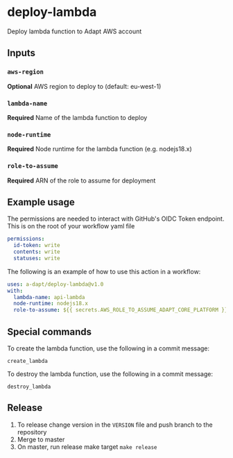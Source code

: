 # deploy-lambda

Deploy lambda function to Adapt AWS account

## Inputs

### `aws-region`

**Optional** AWS region to deploy to (default: eu-west-1)

### `lambda-name`

**Required** Name of the lambda function to deploy

### `node-runtime`

**Required** Node runtime for the lambda function (e.g. nodejs18.x)

### `role-to-assume`

**Required** ARN of the role to assume for deployment

## Example usage

The permissions are needed to interact with GitHub's OIDC Token endpoint. This is on the root of your workflow yaml file

```yaml
permissions:
  id-token: write
  contents: write
  statuses: write
```

The following is an example of how to use this action in a workflow:

```yaml
uses: a-dapt/deploy-lambda@v1.0
with:
  lambda-name: api-lambda
  node-runtime: nodejs18.x
  role-to-assume: ${{ secrets.AWS_ROLE_TO_ASSUME_ADAPT_CORE_PLATFORM }}
```

## Special commands

To create the lambda function, use the following in a commit message:

```
create_lambda
```

To destroy the lambda function, use the following in a commit message:

```
destroy_lambda
```

## Release

1. To release change version in the `VERSION` file and push branch to the repository
2. Merge to master
3. On master, run release make target `make release`
